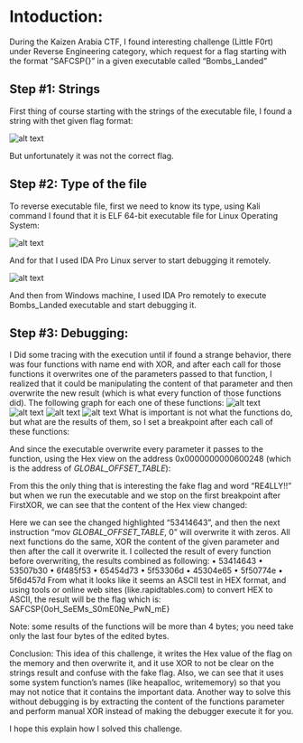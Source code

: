 # Intoduction:

During the Kaizen Arabia CTF, I found interesting challenge (Little F0rt) under Reverse Engineering category, which request for a flag starting with the format “SAFCSP{}” in a given executable called “Bombs_Landed”

## Step \#1: Strings
First thing of course starting with the strings of the executable file, I found a string with thet given flag format:

![alt text](https://imgur.com/BHJvM24)

But unfortunately it was not the correct flag. 


## Step \#2: Type of the file
To reverse executable file, first we need to know its type, using Kali command I found that it is ELF 64-bit executable file for Linux Operating System: 
 
 ![alt text](https://imgur.com/ifL41RB)

 
And for that I used IDA Pro Linux server to start debugging it remotely.
 
 ![alt text](https://imgur.com/0B1Wuuq)

 
And then from Windows machine, I used IDA Pro remotely to execute Bombs_Landed executable and start debugging it.


## Step \#3: Debugging:
I Did some tracing with the execution until if found a strange behavior, there was four functions with name end with XOR, and after each call for those functions it overwrites one of the parameters passed to that function, I realized that it could be manipulating the content of that parameter and then overwrite the new result (which is what every function of those functions did).
The following graph for each one of these functions:
     ![alt text](https://imgur.com/0B1Wuuq)
     ![alt text](https://imgur.com/0B1Wuuq)
     ![alt text](https://imgur.com/0B1Wuuq)
     ![alt text](https://imgur.com/0B1Wuuq)
What is important is not what the functions do, but what are the results of them, so I set a breakpoint after each call of these functions:
 
And since the executable overwrite every parameter it passes to the function, using the Hex view on the address 0x0000000000600248 (which is the address of _GLOBAL_OFFSET_TABLE_):
 
From this the only thing that is interesting the fake flag and word “RE4LLY!!” but when we run the executable and we stop on the first breakpoint after FirstXOR, we can see that the content of the Hex view changed:
 
Here we can see the changed highlighted “53414643”, and then the next instruction “mov     _GLOBAL_OFFSET_TABLE_, 0” will overwrite it with zeros.
All next functions do the same, XOR the content of the given parameter and then after the call it overwrite it. I collected the result of every function before overwriting, the results combined as following:
•	53414643
•	53507b30
•	6f485f53
•	65454d73
•	5f53306d
•	45304e65
•	5f50774e
•	5f6d457d
From what it looks like it seems an ASCII test in HEX format, and using tools or online web sites (like.rapidtables.com) to convert HEX to ASCII, the result will be the flag which is:
SAFCSP{0oH_SeEMs_S0mE0Ne_PwN_mE}

Note: some results of the functions will be more than 4 bytes; you need take only the last four bytes of the edited bytes.

Conclusion:
This idea of this challenge, it writes the Hex value of the flag on the memory and then overwrite it, and it use XOR to not be clear on the strings result and confuse with the fake flag. Also, we can see that it uses some system function’s names (like heapalloc, writememory) so that you may not notice that it contains the important data. Another way to solve this without debugging is by extracting the content of the functions parameter and perform manual XOR instead of making the debugger execute it for you.

I hope this explain how I solved this challenge.

